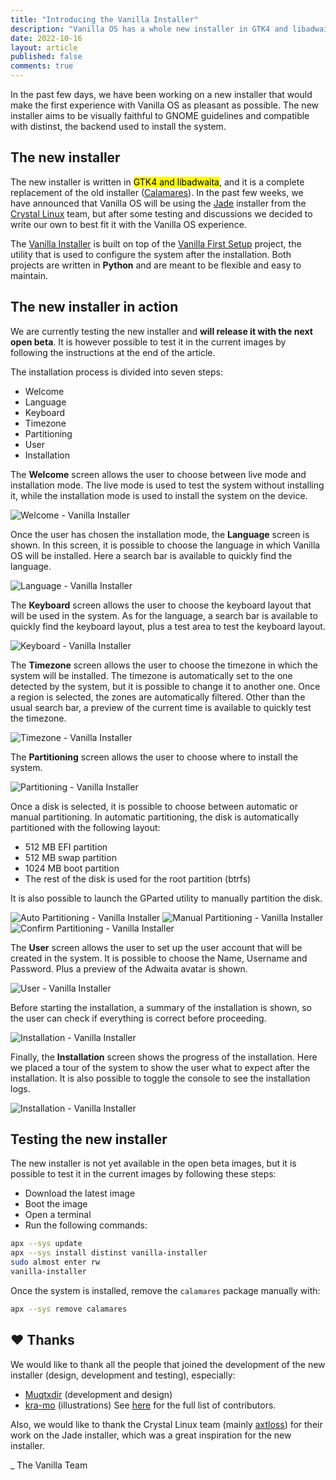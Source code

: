 ```yaml
---
title: "Introducing the Vanilla Installer"
description: "Vanilla OS has a whole new installer in GTK4 and libadwaita."
date: 2022-10-16
layout: article
published: false
comments: true
---
```


In the past few days, we have been working on a new installer that would make 
the first experience with Vanilla OS as pleasant as possible. The new installer 
aims to be visually faithful to GNOME guidelines and compatible with distinst, 
the backend used to install the system.

## The new installer

The new installer is written in <mark>GTK4 and libadwaita</mark>, and it is a 
complete replacement of the old installer ([Calamares](https://github.com/calamares/calamares)). 
In the past few weeks, we have announced that Vanilla OS will be using the 
[Jade](https://git.getcryst.al/crystal/software/jade-gui) installer from the 
[Crystal Linux](https://getcryst.al/site) team, but after some testing and 
discussions we decided to write our own to best fit it with the Vanilla OS 
experience.

The [Vanilla Installer](https://github.com/Vanilla-OS/vanilla-installer) is
built on top of the [Vanilla First Setup](https://github.com/Vanilla-OS/first-setup) 
project, the utility that is used to configure the system after the installation. 
Both projects are written in **Python** and are meant to be flexible and easy to
maintain.

## The new installer in action

We are currently testing the new installer and **will release it with the next
open beta**. It is however possible to test it in the current images by following 
the instructions at the end of the article.

The installation process is divided into seven steps:
- Welcome
- Language
- Keyboard
- Timezone
- Partitioning
- User
- Installation

The **Welcome** screen allows the user to choose between live mode and 
installation mode. The live mode is used to test the system without installing 
it, while the installation mode is used to install the system on the device.

![Welcome - Vanilla Installer](/assets/uploads/installer-welcome.png)

Once the user has chosen the installation mode, the **Language** screen is shown. 
In this screen, it is possible to choose the language in which Vanilla OS will be
installed. Here a search bar is available to quickly find the language.

![Language - Vanilla Installer](/assets/uploads/installer-language.png)

The **Keyboard** screen allows the user to choose the keyboard layout that will 
be used in the system. As for the language, a search bar is available to 
quickly find the keyboard layout, plus a test area to test the keyboard layout.

![Keyboard - Vanilla Installer](/assets/uploads/installer-keyboard.png)

The **Timezone** screen allows the user to choose the timezone in which the system
will be installed. The timezone is automatically set to the one detected by the
system, but it is possible to change it to another one. Once a region is
selected, the zones are automatically filtered. Other than the usual search bar,
a preview of the current time is available to quickly test the timezone.

![Timezone - Vanilla Installer](/assets/uploads/installer-timezone.png)

The **Partitioning** screen allows the user to choose where to install the system.

![Partitioning - Vanilla Installer](/assets/uploads/installer-partitioning.png)

Once a disk is selected, it is possible to choose between automatic or manual
partitioning. In automatic partitioning, the disk is automatically partitioned
with the following layout:
- 512 MB EFI partition
- 512 MB swap partition
- 1024 MB boot partition
- The rest of the disk is used for the root partition (btrfs)

It is also possible to launch the GParted utility to manually partition the
disk.

<div class="grid-images">
  <img src="/assets/uploads/installer-partitioning-1.png" alt=" Auto Partitioning - Vanilla Installer">
  <img src="/assets/uploads/installer-partitioning-2.png" alt=" Manual Partitioning - Vanilla Installer">
  <img src="/assets/uploads/installer-partitioning-3.png" alt=" Confirm Partitioning - Vanilla Installer">
</div>

The **User** screen allows the user to set up the user account that will be created
in the system. It is possible to choose the Name, Username and Password. Plus
a preview of the Adwaita avatar is shown.

![User - Vanilla Installer](/assets/uploads/installer-user.png)

Before starting the installation, a summary of the installation is shown, so
the user can check if everything is correct before proceeding.

![Installation - Vanilla Installer](/assets/uploads/installer-confirm.png)

Finally, the **Installation** screen shows the progress of the installation. Here
we placed a tour of the system to show the user what to expect after the
installation. It is also possible to toggle the console to see the installation
logs.

![Installation - Vanilla Installer](/assets/uploads/installer-installation.png)

## Testing the new installer

The new installer is not yet available in the open beta images, but it is
possible to test it in the current images by following these steps:
- Download the latest image
- Boot the image
- Open a terminal
- Run the following commands:

```bash
apx --sys update
apx --sys install distinst vanilla-installer
sudo almost enter rw
vanilla-installer
```

Once the system is installed, remove the `calamares` package manually with:

```bash
apx --sys remove calamares
```

## ❤️ Thanks

We would like to thank all the people that joined the development of the new
installer (design, development and testing), especially:
- [Muqtxdir](https://github.com/Muqtxdir) (development and design)
- [kra-mo](https://github.com/kra-mo) (illustrations)
See [here](https://github.com/Vanilla-OS/vanilla-installer/graphs/contributors) 
for the full list of contributors.

Also, we would like to thank the Crystal Linux team (mainly [axtloss](https://github.com/axtloss)) 
for their work on the Jade installer, which was a great inspiration for the 
new installer.


_ The Vanilla Team
